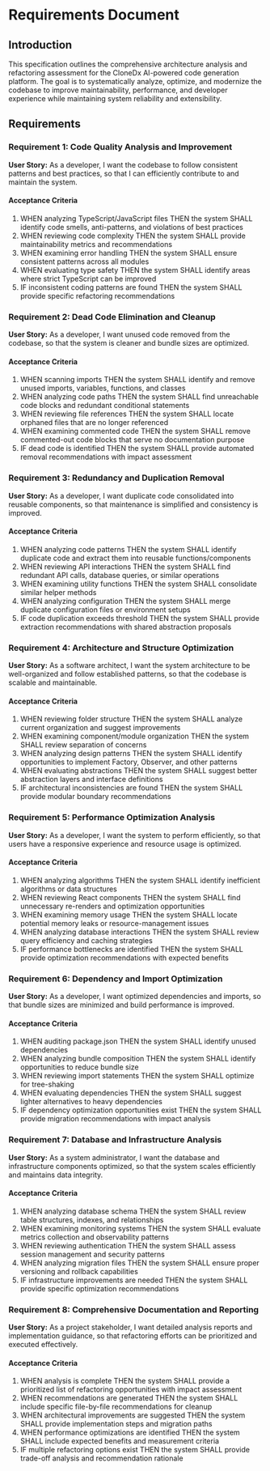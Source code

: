 # Requirements Document

## Introduction

This specification outlines the comprehensive architecture analysis and refactoring assessment for the CloneDx AI-powered code generation platform. The goal is to systematically analyze, optimize, and modernize the codebase to improve maintainability, performance, and developer experience while maintaining system reliability and extensibility.

## Requirements

### Requirement 1: Code Quality Analysis and Improvement

**User Story:** As a developer, I want the codebase to follow consistent patterns and best practices, so that I can efficiently contribute to and maintain the system.

#### Acceptance Criteria

1. WHEN analyzing TypeScript/JavaScript files THEN the system SHALL identify code smells, anti-patterns, and violations of best practices
2. WHEN reviewing code complexity THEN the system SHALL provide maintainability metrics and recommendations
3. WHEN examining error handling THEN the system SHALL ensure consistent patterns across all modules
4. WHEN evaluating type safety THEN the system SHALL identify areas where strict TypeScript can be improved
5. IF inconsistent coding patterns are found THEN the system SHALL provide specific refactoring recommendations

### Requirement 2: Dead Code Elimination and Cleanup

**User Story:** As a developer, I want unused code removed from the codebase, so that the system is cleaner and bundle sizes are optimized.

#### Acceptance Criteria

1. WHEN scanning imports THEN the system SHALL identify and remove unused imports, variables, functions, and classes
2. WHEN analyzing code paths THEN the system SHALL find unreachable code blocks and redundant conditional statements
3. WHEN reviewing file references THEN the system SHALL locate orphaned files that are no longer referenced
4. WHEN examining commented code THEN the system SHALL remove commented-out code blocks that serve no documentation purpose
5. IF dead code is identified THEN the system SHALL provide automated removal recommendations with impact assessment

### Requirement 3: Redundancy and Duplication Removal

**User Story:** As a developer, I want duplicate code consolidated into reusable components, so that maintenance is simplified and consistency is improved.

#### Acceptance Criteria

1. WHEN analyzing code patterns THEN the system SHALL identify duplicate code and extract them into reusable functions/components
2. WHEN reviewing API interactions THEN the system SHALL find redundant API calls, database queries, or similar operations
3. WHEN examining utility functions THEN the system SHALL consolidate similar helper methods
4. WHEN analyzing configuration THEN the system SHALL merge duplicate configuration files or environment setups
5. IF code duplication exceeds threshold THEN the system SHALL provide extraction recommendations with shared abstraction proposals

### Requirement 4: Architecture and Structure Optimization

**User Story:** As a software architect, I want the system architecture to be well-organized and follow established patterns, so that the codebase is scalable and maintainable.

#### Acceptance Criteria

1. WHEN reviewing folder structure THEN the system SHALL analyze current organization and suggest improvements
2. WHEN examining component/module organization THEN the system SHALL review separation of concerns
3. WHEN analyzing design patterns THEN the system SHALL identify opportunities to implement Factory, Observer, and other patterns
4. WHEN evaluating abstractions THEN the system SHALL suggest better abstraction layers and interface definitions
5. IF architectural inconsistencies are found THEN the system SHALL provide modular boundary recommendations

### Requirement 5: Performance Optimization Analysis

**User Story:** As a developer, I want the system to perform efficiently, so that users have a responsive experience and resource usage is optimized.

#### Acceptance Criteria

1. WHEN analyzing algorithms THEN the system SHALL identify inefficient algorithms or data structures
2. WHEN reviewing React components THEN the system SHALL find unnecessary re-renders and optimization opportunities
3. WHEN examining memory usage THEN the system SHALL locate potential memory leaks or resource-management issues
4. WHEN analyzing database interactions THEN the system SHALL review query efficiency and caching strategies
5. IF performance bottlenecks are identified THEN the system SHALL provide optimization recommendations with expected benefits

### Requirement 6: Dependency and Import Optimization

**User Story:** As a developer, I want optimized dependencies and imports, so that bundle sizes are minimized and build performance is improved.

#### Acceptance Criteria

1. WHEN auditing package.json THEN the system SHALL identify unused dependencies
2. WHEN analyzing bundle composition THEN the system SHALL identify opportunities to reduce bundle size
3. WHEN reviewing import statements THEN the system SHALL optimize for tree-shaking
4. WHEN evaluating dependencies THEN the system SHALL suggest lighter alternatives to heavy dependencies
5. IF dependency optimization opportunities exist THEN the system SHALL provide migration recommendations with impact analysis

### Requirement 7: Database and Infrastructure Analysis

**User Story:** As a system administrator, I want the database and infrastructure components optimized, so that the system scales efficiently and maintains data integrity.

#### Acceptance Criteria

1. WHEN analyzing database schema THEN the system SHALL review table structures, indexes, and relationships
2. WHEN examining monitoring systems THEN the system SHALL evaluate metrics collection and observability patterns
3. WHEN reviewing authentication THEN the system SHALL assess session management and security patterns
4. WHEN analyzing migration files THEN the system SHALL ensure proper versioning and rollback capabilities
5. IF infrastructure improvements are needed THEN the system SHALL provide specific optimization recommendations

### Requirement 8: Comprehensive Documentation and Reporting

**User Story:** As a project stakeholder, I want detailed analysis reports and implementation guidance, so that refactoring efforts can be prioritized and executed effectively.

#### Acceptance Criteria

1. WHEN analysis is complete THEN the system SHALL provide a prioritized list of refactoring opportunities with impact assessment
2. WHEN recommendations are generated THEN the system SHALL include specific file-by-file recommendations for cleanup
3. WHEN architectural improvements are suggested THEN the system SHALL provide implementation steps and migration paths
4. WHEN performance optimizations are identified THEN the system SHALL include expected benefits and measurement criteria
5. IF multiple refactoring options exist THEN the system SHALL provide trade-off analysis and recommendation rationale
